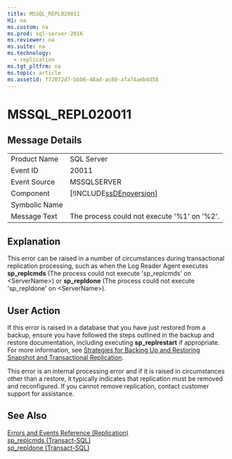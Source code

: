 ```yaml
---
title: MSSQL_REPL020011
H1: na
ms.custom: na
ms.prod: sql-server-2016
ms.reviewer: na
ms.suite: na
ms.technology: 
  - replication
ms.tgt_pltfrm: na
ms.topic: article
ms.assetid: f72072d7-bbb6-48ad-ac88-afa74aeb4d58
---
```

# MSSQL_REPL020011
    
## Message Details  
  
|||  
|-|-|  
|Product Name|SQL Server|  
|Event ID|20011|  
|Event Source|MSSQLSERVER|  
|Component|[!INCLUDE[ssDEnoversion](../../Topics/TopicNameContainA/includes/ssDEnoversion_md.md)]|  
|Symbolic Name||  
|Message Text|The process could not execute '%1' on '%2'.|  
  
## Explanation  
 This error can be raised in a number of circumstances during transactional replication processing, such as when the Log Reader Agent executes **sp_replcmds** (The process could not execute 'sp_replcmds' on <ServerName\>) or **sp_repldone** (The process could not execute 'sp_repldone' on <ServerName\>).  
  
## User Action  
 If this error is raised in a database that you have just restored from a backup, ensure you have followed the steps outlined in the backup and restore documentation, including executing **sp_replrestart** if appropriate. For more information, see [Strategies for Backing Up and Restoring Snapshot and Transactional Replication](../../Topics/TopicNameNotContainA/Strategies-for-Backing-Up-and-Restoring-Snapshot-and-Transactional-Replication.md).  
  
 This error is an internal processing error and if it is raised in circumstances other than a restore, it typically indicates that replication must be removed and reconfigured. If you cannot remove replication, contact customer support for assistance.  
  
## See Also  
 [Errors and Events Reference &#40;Replication&#41;](../../Topics/TopicNameNotContainA/Errors-and-Events-Reference--Replication-.md)   
 [sp_replcmds &#40;Transact-SQL&#41;](../Topic/sp_replcmds%20\(Transact-SQL\).md)   
 [sp_repldone &#40;Transact-SQL&#41;](../Topic/sp_repldone%20\(Transact-SQL\).md)  
  
  